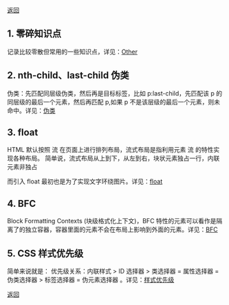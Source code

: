 [返回](./#/)

## 1. 零碎知识点

记录比较零散但常用的一些知识点，详见：[Other](./#/css-other)
## 2. nth-child、last-child 伪类

伪类：先匹配同层级伪类，然后再是目标标签，比如 p:last-child，先匹配该 p 的同层级的最后一个元素，然后再匹配 p,如果 p 不是该层级的最后一个元素，则未命中。详见：[伪类](./#/pseudo-class)

## 3. float

HTML 默认按照 流 在页面上进行排列布局，流式布局是指利用元素 流 的特性实现各种布局。 简单说，流式布局从上到下，从左到右，块状元素独占一行，内联元素非独占

而引入 float 最初也是为了实现文字环绕图片。详见：[float](./#/css-float)

## 4. BFC

Block Formatting Contexts (块级格式化上下文)，BFC 特性的元素可以看作是隔离了的独立容器，容器里面的元素不会在布局上影响到外面的元素。详见：[BFC](./#/bfc/)

## 5. CSS 样式优先级

简单来说就是： 优先级关系：内联样式 > ID 选择器 > 类选择器 = 属性选择器 = 伪类选择器 > 标签选择器 = 伪元素选择器 。详见：[样式优先级](./#/style-priority)

[返回](./#/)
